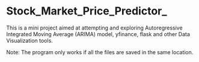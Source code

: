 # Stock_Market_Price_Predictor_
This is a mini project aimed at attempting and exploring Autoregressive Integrated Moving Average (ARIMA) model, yfinance, flask and other Data Visualization tools.

Note:
The program only works if all the files are saved in the same location.
